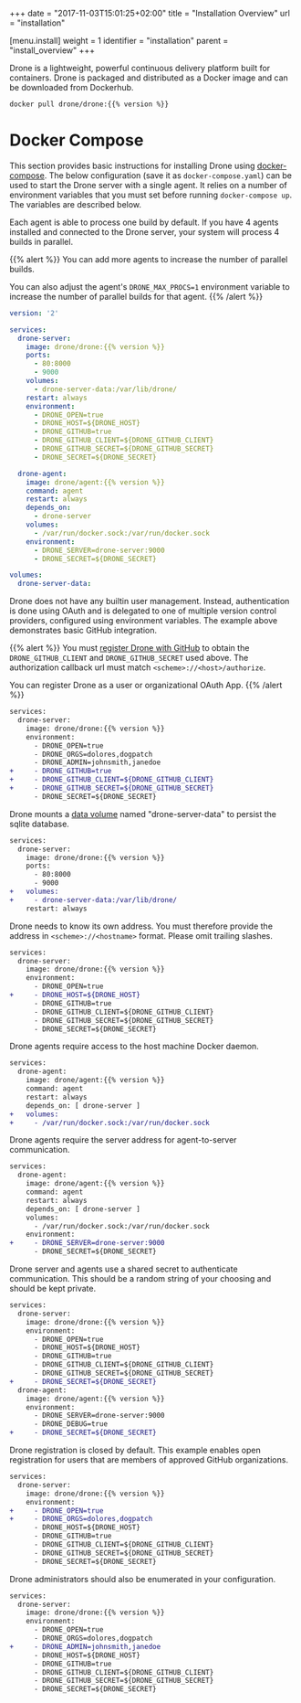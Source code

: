 +++
date = "2017-11-03T15:01:25+02:00"
title = "Installation Overview"
url = "installation"

[menu.install]
  weight = 1
  identifier = "installation"
  parent = "install_overview"
+++

Drone is a lightweight, powerful continuous delivery platform built for containers. Drone is packaged and distributed as a Docker image and can be downloaded from Dockerhub.

```text
docker pull drone/drone:{{% version %}}
```

# Docker Compose

This section provides basic instructions for installing Drone using [docker-compose](https://docs.docker.com/compose/). The below configuration (save it as `docker-compose.yaml`) can be used to start the Drone server with a single agent. It relies on a number of environment variables that you must set before running `docker-compose up`. The variables are described below.

Each agent is able to process one build by default. If you have 4 agents installed and connected to the Drone server, your system will process 4 builds in parallel.

{{% alert %}}
You can add more agents to increase the number of parallel builds.

You can also adjust the agent's `DRONE_MAX_PROCS=1` environment variable to increase the number of parallel builds for that agent.
{{% /alert %}}

```yaml
version: '2'

services:
  drone-server:
    image: drone/drone:{{% version %}}
    ports:
      - 80:8000
      - 9000
    volumes:
      - drone-server-data:/var/lib/drone/
    restart: always
    environment:
      - DRONE_OPEN=true
      - DRONE_HOST=${DRONE_HOST}
      - DRONE_GITHUB=true
      - DRONE_GITHUB_CLIENT=${DRONE_GITHUB_CLIENT}
      - DRONE_GITHUB_SECRET=${DRONE_GITHUB_SECRET}
      - DRONE_SECRET=${DRONE_SECRET}

  drone-agent:
    image: drone/agent:{{% version %}}
    command: agent
    restart: always
    depends_on:
      - drone-server
    volumes:
      - /var/run/docker.sock:/var/run/docker.sock
    environment:
      - DRONE_SERVER=drone-server:9000
      - DRONE_SECRET=${DRONE_SECRET}

volumes:
  drone-server-data:

```

Drone does not have any builtin user management. Instead, authentication is done using OAuth and is delegated to one of multiple version control providers, configured using environment variables. The example above demonstrates basic GitHub integration.

{{% alert %}}
You must [register Drone with GitHub](https://developer.github.com/apps/building-oauth-apps/creating-an-oauth-app/) to obtain the `DRONE_GITHUB_CLIENT` and `DRONE_GITHUB_SECRET` used above. The authorization callback url must match `<scheme>://<host>/authorize`.

You can register Drone as a user or organizational OAuth App.
{{% /alert %}}

```diff
services:
  drone-server:
    image: drone/drone:{{% version %}}
    environment:
      - DRONE_OPEN=true
      - DRONE_ORGS=dolores,dogpatch
      - DRONE_ADMIN=johnsmith,janedoe
+     - DRONE_GITHUB=true
+     - DRONE_GITHUB_CLIENT=${DRONE_GITHUB_CLIENT}
+     - DRONE_GITHUB_SECRET=${DRONE_GITHUB_SECRET}
      - DRONE_SECRET=${DRONE_SECRET}
```

Drone mounts a [data volume](https://docs.docker.com/storage/volumes/#create-and-manage-volumes) named "drone-server-data" to persist the sqlite database.

```diff
services:
  drone-server:
    image: drone/drone:{{% version %}}
    ports:
      - 80:8000
      - 9000
+   volumes:
+     - drone-server-data:/var/lib/drone/
    restart: always
```

Drone needs to know its own address. You must therefore provide the address in `<scheme>://<hostname>` format. Please omit trailing slashes.

```diff
services:
  drone-server:
    image: drone/drone:{{% version %}}
    environment:
      - DRONE_OPEN=true
+     - DRONE_HOST=${DRONE_HOST}
      - DRONE_GITHUB=true
      - DRONE_GITHUB_CLIENT=${DRONE_GITHUB_CLIENT}
      - DRONE_GITHUB_SECRET=${DRONE_GITHUB_SECRET}
      - DRONE_SECRET=${DRONE_SECRET}
```

Drone agents require access to the host machine Docker daemon.

```diff
services:
  drone-agent:
    image: drone/agent:{{% version %}}
    command: agent
    restart: always
    depends_on: [ drone-server ]
+   volumes:
+     - /var/run/docker.sock:/var/run/docker.sock
```

Drone agents require the server address for agent-to-server communication.

```diff
services:
  drone-agent:
    image: drone/agent:{{% version %}}
    command: agent
    restart: always
    depends_on: [ drone-server ]
    volumes:
      - /var/run/docker.sock:/var/run/docker.sock
    environment:
+     - DRONE_SERVER=drone-server:9000
      - DRONE_SECRET=${DRONE_SECRET}
```

Drone server and agents use a shared secret to authenticate communication. This should be a random string of your choosing and should be kept private.

```diff
services:
  drone-server:
    image: drone/drone:{{% version %}}
    environment:
      - DRONE_OPEN=true
      - DRONE_HOST=${DRONE_HOST}
      - DRONE_GITHUB=true
      - DRONE_GITHUB_CLIENT=${DRONE_GITHUB_CLIENT}
      - DRONE_GITHUB_SECRET=${DRONE_GITHUB_SECRET}
+     - DRONE_SECRET=${DRONE_SECRET}
  drone-agent:
    image: drone/agent:{{% version %}}
    environment:
      - DRONE_SERVER=drone-server:9000
      - DRONE_DEBUG=true
+     - DRONE_SECRET=${DRONE_SECRET}
```

Drone registration is closed by default. This example enables open registration for users that are members of approved GitHub organizations.

```diff
services:
  drone-server:
    image: drone/drone:{{% version %}}
    environment:
+     - DRONE_OPEN=true
+     - DRONE_ORGS=dolores,dogpatch
      - DRONE_HOST=${DRONE_HOST}
      - DRONE_GITHUB=true
      - DRONE_GITHUB_CLIENT=${DRONE_GITHUB_CLIENT}
      - DRONE_GITHUB_SECRET=${DRONE_GITHUB_SECRET}
      - DRONE_SECRET=${DRONE_SECRET}
```

Drone administrators should also be enumerated in your configuration.

```diff
services:
  drone-server:
    image: drone/drone:{{% version %}}
    environment:
      - DRONE_OPEN=true
      - DRONE_ORGS=dolores,dogpatch
+     - DRONE_ADMIN=johnsmith,janedoe
      - DRONE_HOST=${DRONE_HOST}
      - DRONE_GITHUB=true
      - DRONE_GITHUB_CLIENT=${DRONE_GITHUB_CLIENT}
      - DRONE_GITHUB_SECRET=${DRONE_GITHUB_SECRET}
      - DRONE_SECRET=${DRONE_SECRET}
```
